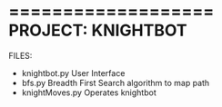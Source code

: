 ===================
PROJECT: KNIGHTBOT
===================

FILES:
+ knightbot.py
	User Interface
+ bfs.py
	Breadth First Search algorithm to map path
+ knightMoves.py
	Operates knightbot
	
